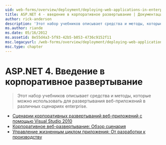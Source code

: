 ```yaml
---
uid: web-forms/overview/deployment/deploying-web-applications-in-enterprise-scenarios/index
title: ASP.NET 4 - введение в корпоративное развертывание | Документация Майкрософт
author: rick-anderson
description: 'Этот набор учебников описывает средства и методы, которые можно использовать для развертывания веб-приложений в различных сценариях enterprise.'
ms.author: riande
ms.date: 05/16/2012
ms.assetid: 8e55d4a3-5f93-42b5-b053-4736c9152f11
msc.legacyurl: /web-forms/overview/deployment/deploying-web-applications-in-enterprise-scenarios
msc.type: chapter
---
```

<a name="aspnet-4---enterprise-deployment-introduction"></a>ASP.NET 4. Введение в корпоративное развертывание
====================
> Этот набор учебников описывает средства и методы, которые можно использовать для развертывания веб-приложений в различных сценариях enterprise.


- [Сценарии корпоративных развертываний веб-приложений с помощью Visual Studio 2010](deploying-web-applications-in-enterprise-scenarios.md)
- [Корпоративное веб-развертывание: Обзор сценария](enterprise-web-deployment-scenario-overview.md)
- [Управление жизненным циклом приложения: От разработки к производству](application-lifecycle-management-from-development-to-production.md)
